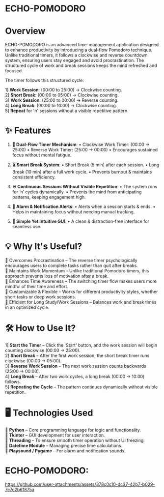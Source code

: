 # ECHO-POMODORO

# Overview
ECHO-POMODORO is an advanced time-management application designed to enhance productivity by introducing a dual-flow Pomodoro technique. Unlike traditional timers, it follows a clockwise and reverse countdown system, ensuring users stay engaged and avoid procrastination. The structured cycle of work and break sessions keeps the mind refreshed and focused.

The timer follows this structured cycle:

1] **Work Session**: (00:00 to 25:00) → Clockwise counting.                                     
2] **Short Break**: (00:00 to 05:00) → Clockwise counting.                                      
3] **Work Session**: (25:00 to 00:00) → Reverse counting.                                       
4] **Long Break**: (00:00 to 10:00) → Clockwise counting.                                       
5] **Repeat** for 'n' sessions without a visible repetitive pattern.

# ✨ Features                                                                                  
1. **🔄 Dual-Flow Timer Mechanism**:
•  Clockwise Work Timer: (00:00 → 25:00)
•  Reverse Work Timer: (25:00 → 00:00)
•  Encourages sustained focus without mental fatigue.
  
2. **⏳ Smart Break System**:
•   Short Break (5 min) after each session.
•   Long Break (10 min) after a full work cycle.
•   Prevents burnout & maintains consistent efficiency.
   
3. **♾️ Continuous Sessions Without Visible Repetition**:
•  The system runs for ‘n’ cycles dynamically.
•  Prevents the mind from anticipating patterns, keeping engagement high.
   
4. **📢 Alarm & Notification Alerts**:
•  Alerts when a session starts & ends.
•  Helps in maintaining focus without needing manual tracking.
   
5. **🎨 Simple Yet Intuitive GUI**:
•  A clean & distraction-free interface for seamless use.                                                                        

# 💡 Why It's Useful?                                                                          
🔹 Overcomes Procrastination – The reverse timer psychologically encourages users to complete tasks rather than quit after breaks.                                                            
🔹 Maintains Work Momentum – Unlike traditional Pomodoro timers, this approach prevents loss of motivation after a break.                                                                   
🔹 Enhances Time Awareness – The switching timer flow makes users more mindful of their time and effort.                                                                                     
🔹 Customizable & Flexible – Works for different productivity styles, whether short tasks or deep work sessions.                                                                             
🔹 Efficient for Long Study/Work Sessions – Balances work and break times in an optimized cycle.                                                                                          

# 🛠️ How to Use It?                                                                            
1] **Start the Timer** – Click the 'Start' button, and the work session will begin counting clockwise (00:00 → 25:00).                                                                      
2] **Short Break** – After the first work session, the short break timer runs clockwise (00:00 → 05:00).                                                                                       
3] **Reverse Work Session** – The next work session counts backwards (25:00 → 00:00).           
4] **Long Break** – After two work cycles, a long break (00:00 → 10:00) follows.                
5] **Repeating the Cycle** – The pattern continues dynamically without visible repetition.      

# 🖥️ Technologies Used
🔹 **Python** – Core programming language for logic and functionality.                         
🔹 **Tkinter** – GUI development for user interaction.                                         
🔹 **Threading** – To ensure smooth timer operation without UI freezing.                       
🔹 **Datetime Module** – Managing precise time calculations.                                   
🔹 **Playsound / Pygame** – For alarm and notification sounds. 


# ECHO-POMODORO: 

https://github.com/user-attachments/assets/378c0c10-dc37-42b7-b029-7e7c2b61875a

